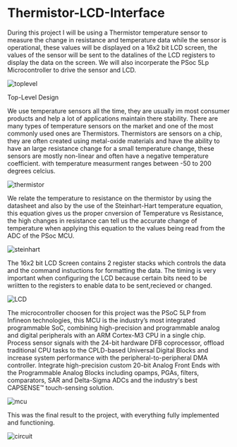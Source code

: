 # Thermistor-LCD-Interface

During this project I will be using a Thermistor temperature sensor to measure the change in resistance and temperature data while the sensor is operational, these values will be displayed on a 16x2 bit LCD screen, the values of the sensor will be sent to the datalines of the LCD registers to display the data on the screen. We will also incorperate the PSoc 5Lp Microcontroller to drive the sensor and LCD.

![toplevel](https://github.com/Ryannscotty/Thermistor-LCD-Interface/assets/97707478/83756537-9d27-4d1f-b1c3-50d279645b5e)

Top-Level Design




We use temperature sensors all the time, they are usually im most consumer products and help a lot of applications maintain there stability. There are many types of temperature sensors on the market and one of the most commonly used ones are Thermistors. 
Thermistors are sensors on a chip, they are often created using metal-oxide materials and have the ability to have an large resistance change for a small temperature change, these sensors are mostly non-linear and often have a negative temperature coefficient. with temperature measurment ranges between -50 to 200 degrees celcius. 

![thermistor](https://github.com/Ryannscotty/Thermistor-LCD-Interface/assets/97707478/327bf2b9-1709-4bcf-acd0-77c0d294d39c)



We relate the temperature to resistance on the thermistor by using the datasheet and also by the use of the Steinhart-Hart temperature equation, this equation gives us the proper cnversion of Temperature vs Resistance, the high changes in resistance can tell us the accurate change of temperature when applying this equation to the values being read from the ADC of the PSoc MCU. 

![steinhart](https://github.com/Ryannscotty/Thermistor-LCD-Interface/assets/97707478/c19a3e46-47aa-4ec4-a066-3adb0f0e082b)


The 16x2 bit LCD Screen contains 2 register stacks which controls the data and the command instuctions for formatting the data. The timing is very important when configuring the LCD because certain bits need to be wriitten to the registers to enable data to be sent,recieved or changed. 

![LCD](https://github.com/Ryannscotty/Thermistor-LCD-Interface/assets/97707478/c27e4ccb-507a-490f-94ce-a6a619ee2bf2)

The microcontroller choosen for this project was the PSoC 5LP from Infineon technologies, this MCU is the industry’s most integrated programmable SoC, combining high-precision and programmable analog and digital peripherals with an ARM Cortex-M3 CPU in a single chip. Process sensor signals with the 24-bit hardware DFB coprocessor, offload traditional CPU tasks to the CPLD-based Universal Digital Blocks and increase system performance with the peripheral-to-peripheral DMA controller. Integrate high-precision custom 20-bit Analog Front Ends with the Programmable Analog Blocks including opamps, PGAs, filters, comparators, SAR and Delta-Sigma ADCs and the industry's best CAPSENSE™ touch-sensing solution.


![mcu](https://github.com/Ryannscotty/Thermistor-LCD-Interface/assets/97707478/1a18d05b-dc20-4907-aa33-1436cd4d4f88)



This was the final result to the project, with everything fully implemented and functioning.


![circuit](https://github.com/Ryannscotty/Thermistor-LCD-Interface/assets/97707478/6f6f4ee6-a9cc-40c9-9e0d-e4e8372bb5d8)



